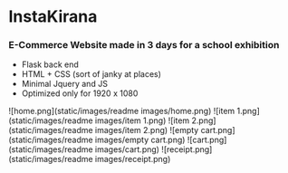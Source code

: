 <h1>InstaKirana</h1>

<h3> E-Commerce Website made in 3 days for a school exhibition </h3>

<ul>
<li>Flask back end</li>
<li>HTML + CSS (sort of janky at places)</li>
<li>Minimal Jquery and JS</li>
<li>Optimized only for 1920 x 1080</li>
</ul>

![home.png](static/images/readme images/home.png)
![item 1.png](static/images/readme images/item 1.png)
![item 2.png](static/images/readme images/item 2.png)
![empty cart.png](static/images/readme images/empty cart.png)
![cart.png](static/images/readme images/cart.png)
![receipt.png](static/images/readme images/receipt.png)